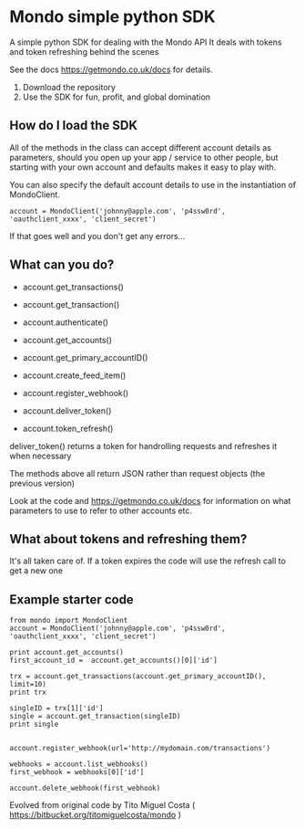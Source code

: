 # Mondo simple python SDK

A simple python SDK for dealing with the Mondo API
It deals with tokens and token refreshing behind the scenes

See the docs https://getmondo.co.uk/docs for details.

1. Download the repository
2. Use the SDK for fun, profit, and global domination

## How do I load the SDK

All of the methods in the class can accept different account details as parameters,
should you open up your app / service to other people, but starting with your own account and 
defaults makes it easy to play with.

You can also specify the default account details to use in the instantiation of MondoClient.
```
account = MondoClient('johnny@apple.com', 'p4ssw0rd', 'oauthclient_xxxx', 'client_secret')
```
If that goes well and you don't get any errors...

## What can you do?

* account.get_transactions()
* account.get_transaction()
* account.authenticate()
* account.get_accounts()
* account.get_primary_accountID()
* account.create_feed_item()
* account.register_webhook()


* account.deliver_token()
* account.token_refresh() 


deliver_token() returns a token for handrolling requests and refreshes it when necessary

The methods above all return JSON rather than request objects (the previous version)

Look at the code and https://getmondo.co.uk/docs for information on what parameters to use
to refer to other accounts etc.

## What about tokens and refreshing them?
It's all taken care of.
If a token expires the code will use the refresh call to get a new one

## Example starter code
```
from mondo import MondoClient
account = MondoClient('johnny@apple.com', 'p4ssw0rd', 'oauthclient_xxxx', 'client_secret')

print account.get_accounts()
first_account_id =  account.get_accounts()[0]['id']

trx = account.get_transactions(account.get_primary_accountID(), limit=10)
print trx

singleID = trx[1]['id']
single = account.get_transaction(singleID)
print single


account.register_webhook(url='http://mydomain.com/transactions')

webhooks = account.list_webhooks()
first_webhook = webhooks[0]['id']

account.delete_webhook(first_webhook)
```

Evolved from original code by Tito Miguel Costa ( https://bitbucket.org/titomiguelcosta/mondo )

